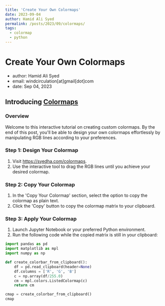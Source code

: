 ```yaml
---
title: 'Create Your Own Colormaps'
date: 2023-09-04
author: Hamid Ali Syed
permalink: /posts/2023/09/colormaps/
tags:
  - colormap
  - python
---
```


# Create Your Own Colormaps
- author: Hamid Ali Syed
- email: windcirculation[at]gmail[dot]com
- date: Sep 04, 2023

## Introducing [Colormaps](https://syedha.com/colormaps)

### Overview
Welcome to this interactive tutorial on creating custom colormaps. By the end of this post, you'll be able to design your own colormaps effortlessly by manipulating RGB lines according to your preferences.

### Step 1: Design Your Colormap
1. Visit https://syedha.com/colormaps.
2. Use the interactive tool to drag the RGB lines until you achieve your desired colormap.

### Step 2: Copy Your Colormap
1. In the 'Copy Your Colormap' section, select the option to copy the colormap as plain text.
2. Click the 'Copy' button to copy the colormap matrix to your clipboard.

### Step 3: Apply Your Colormap
1. Launch Jupyter Notebook or your preferred Python environment.
2. Run the following code while the copied matrix is still in your clipboard:

```python
import pandas as pd
import matplotlib as mpl
import numpy as np

def create_colorbar_from_clipboard():
    df = pd.read_clipboard(header=None)
    df.columns = ['R', 'G', 'B']
    c = np.array(df/255.0)
    cm = mpl.colors.ListedColormap(c)
    return cm

cmap = create_colorbar_from_clipboard()
cmap
